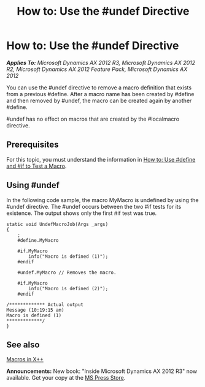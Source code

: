 ﻿---
title: 'How to: Use the #undef Directive'
TOCTitle: 'How to: Use the #undef Directive'
ms:assetid: d233340b-6fbd-41ba-9131-7b729e052458
ms:mtpsurl: https://msdn.microsoft.com/en-us/library/Cc197121(v=AX.60)
ms:contentKeyID: 35251890
ms.date: 05/18/2015
mtps_version: v=AX.60
---

# How to: Use the \#undef Directive 


_**Applies To:** Microsoft Dynamics AX 2012 R3, Microsoft Dynamics AX 2012 R2, Microsoft Dynamics AX 2012 Feature Pack, Microsoft Dynamics AX 2012_

You can use the \#undef directive to remove a macro definition that exists from a previous \#define. After a macro name has been created by \#define and then removed by \#undef, the macro can be created again by another \#define.

\#undef has no effect on macros that are created by the \#localmacro directive.

## Prerequisites

For this topic, you must understand the information in [How to: Use \#define and \#if to Test a Macro](how-to-use-sharpdefine-and-sharpif-to-test-a-macro.md).

## Using \#undef

In the following code sample, the macro MyMacro is undefined by using the \#undef directive. The \#undef occurs between the two \#if tests for its existence. The output shows only the first \#if test was true.

    static void UndefMacroJob(Args _args)
    {
        ;
        #define.MyMacro
    
        #if.MyMacro
            info("Macro is defined (1)");
        #endif
    
        #undef.MyMacro // Removes the macro.
    
        #if.MyMacro
            info("Macro is defined (2)");
        #endif
    
    /************* Actual output
    Message (10:19:15 am)
    Macro is defined (1)
    *************/
    }

## See also

[Macros in X++](macros-in-x.md)

  
**Announcements:** New book: "Inside Microsoft Dynamics AX 2012 R3" now available. Get your copy at the [MS Press Store](https://www.microsoftpressstore.com/store/inside-microsoft-dynamics-ax-2012-r3-9780735685109).

